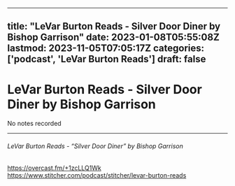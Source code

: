 
---
title: "LeVar Burton Reads - Silver Door Diner by Bishop Garrison"
date: 2023-01-08T05:55:08Z
lastmod: 2023-11-05T07:05:17Z
categories: ['podcast', 'LeVar Burton Reads']
draft: false
---


# LeVar Burton Reads - Silver Door Diner by Bishop Garrison

No notes recorded

- - -
###### LeVar Burton Reads - “Silver Door Diner” by Bishop Garrison

https://overcast.fm/+1zcLLQ1Wk  
https://www.stitcher.com/podcast/stitcher/levar-burton-reads

<!-- #public #podcast #LeVar Burton Reads# -->

<!-- {BearID:CC5B0FEE-A116-4B06-A975-E11832586509-28016-00002D9808896629} -->
